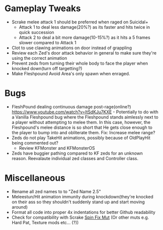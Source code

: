 # Gameplay Tweaks

- Scrake melee attack 1 should be preferred when raged on Suicidal+
   - Attack 1 to deal less damage(20%?) as its faster and hits twice in quick succession
   - Attack 2 to deal a bit more damage(10-15%?) as it hits a 5 frames slower compared to Attack 1
 - Clot to use clawing animations on door instead of grappling
 - Review each Zed's door attack behavior in general to make sure they're using the correct animation
 - Prevent zeds from turning their whole body to face the player when knocked down(turn off targetting?)
 - Make Fleshpound Avoid Area's only spawn when enraged.

# Bugs

- FleshPound dealing continuous damage post-rage(online?) https://www.youtube.com/watch?v=ItSdKJu7KXE - Potentially to do with a Vanilla Fleshpound bug where the Fleshpound stands aimlessly next to a player without attempting to melee them. In this case, however, the Fleshpound's melee distance is so short that He gets close enough to the player to bump into and obliterate them. Fix: Increase melee range?
- Zeds do not play TakeHit animations, possibly because of OldPlayHit being commented out?
   - Review KFMonster and KFMonsterOS
- Zeds have buggier pathing compared to KF zeds for an unknown reason. Reevalaute individual zed classes and Controller class.

# Miscellaneous

- Rename all zed names to to "Zed Name 2.5"
- Meleestun/Hit animation immunity during knockdown(they're knocked on their ass so they shouldn't suddenly stand up and start moving around)
- Format all code into proper 4x indentations for better Github readability
- Check for compatibility with Scrake [Spin Fix Mut](https://steamcommunity.com/sharedfiles/filedetails/?id=2046199794) (Or other muts e.g. Hard Pat, Texture mods etc... (?))
